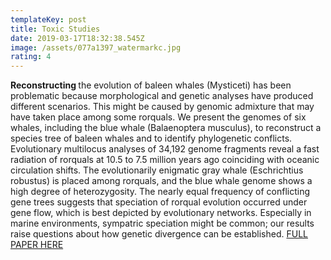 ```yaml
---
templateKey: post
title: Toxic Studies
date: 2019-03-17T18:32:38.545Z
image: /assets/077a1397_watermarkc.jpg
rating: 4
---
```

<p>
<strong> Reconstructing </strong> the evolution of baleen whales (Mysticeti) has been problematic because morphological and genetic analyses have produced different scenarios. This might be caused by genomic admixture that may have taken place among some rorquals. We present the genomes of six whales, including the blue whale (Balaenoptera musculus), to reconstruct a species tree of baleen whales and to identify phylogenetic conflicts. Evolutionary multilocus analyses of 34,192 genome fragments reveal a fast radiation of rorquals at 10.5 to 7.5 million years ago coinciding with oceanic circulation shifts. The evolutionarily enigmatic gray whale (Eschrichtius robustus) is placed among rorquals, and the blue whale genome shows a high degree of heterozygosity. The nearly equal frequency of conflicting gene trees suggests that speciation of rorqual evolution occurred under gene flow, which is best depicted by evolutionary networks. Especially in marine environments, sympatric speciation might be common; our results raise questions about how genetic divergence can be established.
<a href="PDF/Rorqual whale genomic sequencing.pdf">
FULL PAPER HERE
</a>
</p>

